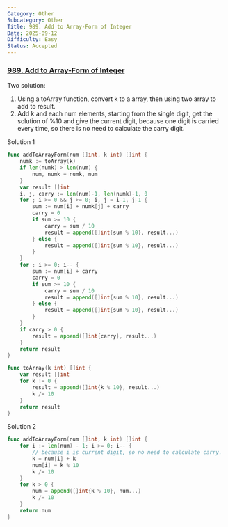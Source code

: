 ```yaml
---
Category: Other
Subcategory: Other
Title: 989. Add to Array-Form of Integer
Date: 2025-09-12
Difficulty: Easy
Status: Accepted
---
```

### [989. Add to Array-Form of Integer]

Two solution:
1. Using a toArray function, convert k to a array, then using two array to add to result.
2. Add k and each num elements, starting from the single digit, get the solution of %10 and give the current digit, 
because one digit is carried every time, so there is no need to calculate the carry digit.

Solution 1
```go
func addToArrayForm(num []int, k int) []int {
	numk := toArray(k)
	if len(numk) > len(num) {
		num, numk = numk, num
	}
	var result []int
	i, j, carry := len(num)-1, len(numk)-1, 0
	for ; i >= 0 && j >= 0; i, j = i-1, j-1 {
		sum := num[i] + numk[j] + carry
		carry = 0
		if sum >= 10 {
			carry = sum / 10
			result = append([]int{sum % 10}, result...)
		} else {
			result = append([]int{sum % 10}, result...)
		}
	}
	for ; i >= 0; i-- {
		sum := num[i] + carry
		carry = 0
		if sum >= 10 {
			carry = sum / 10
			result = append([]int{sum % 10}, result...)
		} else {
			result = append([]int{sum % 10}, result...)
		}
	}
	if carry > 0 {
		result = append([]int{carry}, result...)
	}
	return result
}

func toArray(k int) []int {
	var result []int
	for k != 0 {
		result = append([]int{k % 10}, result...)
		k /= 10
	}
	return result
}
```

Solution 2
```go
func addToArrayForm(num []int, k int) []int {
	for i := len(num) - 1; i >= 0; i-- {
        // because i is current digit, so no need to calculate carry.
		k = num[i] + k
		num[i] = k % 10
		k /= 10
	}
	for k > 0 {
		num = append([]int{k % 10}, num...)
		k /= 10
	}
	return num
}
```

[989. Add to Array-Form of Integer]: https://leetcode.com/problems/add-to-array-form-of-integer/